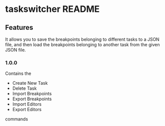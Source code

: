 # taskswitcher README

## Features

It allows you to save the breakpoints belonging to different tasks to a JSON file, and then load the breakpoints belonging to another task from the given JSON file.

### 1.0.0

Contains the
- Create New Task
- Delete Task
- Import Breakpoints
- Export Breakpoints
- Import Editors
- Export Editors

commands
